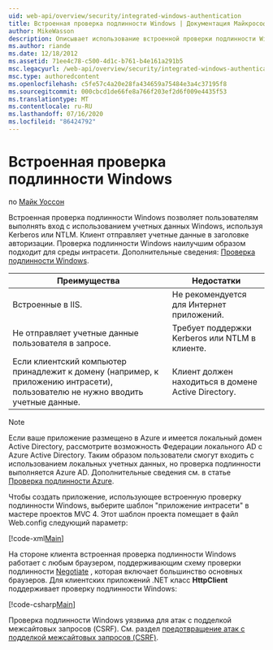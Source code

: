 ```yaml
---
uid: web-api/overview/security/integrated-windows-authentication
title: Встроенная проверка подлинности Windows | Документация Майкрософт
author: MikeWasson
description: Описывает использование встроенной проверки подлинности Windows в веб-API ASP.NET.
ms.author: riande
ms.date: 12/18/2012
ms.assetid: 71ee4c78-c500-4d1c-b761-b4e161a291b5
msc.legacyurl: /web-api/overview/security/integrated-windows-authentication
msc.type: authoredcontent
ms.openlocfilehash: c5fe57c4a20e28fa434659a75484e3a4c37195f8
ms.sourcegitcommit: 000cbcd1de66fe8a766f203ef2d6f009e4435f53
ms.translationtype: MT
ms.contentlocale: ru-RU
ms.lasthandoff: 07/16/2020
ms.locfileid: "86424792"
---
```

# <a name="integrated-windows-authentication"></a>Встроенная проверка подлинности Windows

по [Майк Уоссон](https://github.com/MikeWasson)

Встроенная проверка подлинности Windows позволяет пользователям выполнять вход с использованием учетных данных Windows, используя Kerberos или NTLM. Клиент отправляет учетные данные в заголовке авторизации. Проверка подлинности Windows наилучшим образом подходит для среды интрасети. Дополнительные сведения: [Проверка подлинности Windows](https://www.iis.net/configreference/system.webserver/security/authentication/windowsauthentication).

| Преимущества | Недостатки |
| --- | --- |
| Встроенные в IIS. | Не рекомендуется для Интернет приложений. | 
| Не отправляет учетные данные пользователя в запросе. | Требует поддержки Kerberos или NTLM в клиенте. |
| Если клиентский компьютер принадлежит к домену (например, к приложению интрасети), пользователю не нужно вводить учетные данные. | Клиент должен находиться в домене Active Directory. |

> [!NOTE]
> Если ваше приложение размещено в Azure и имеется локальный домен Active Directory, рассмотрите возможность Федерации локального AD с Azure Active Directory. Таким образом пользователи смогут входить с использованием локальных учетных данных, но проверка подлинности выполняется Azure AD. Дополнительные сведения см. в статье [Проверка подлинности Azure](../../../visual-studio/overview/2012/windows-azure-authentication.md).

Чтобы создать приложение, использующее встроенную проверку подлинности Windows, выберите шаблон "приложение интрасети" в мастере проектов MVC 4. Этот шаблон проекта помещает в файл Web.config следующий параметр:

[!code-xml[Main](integrated-windows-authentication/samples/sample1.xml)]

На стороне клиента встроенная проверка подлинности Windows работает с любым браузером, поддерживающим схему проверки подлинности [Negotiate](http://www.ietf.org/rfc/rfc4559.txt) , которая включает большинство основных браузеров. Для клиентских приложений .NET класс **HttpClient** поддерживает проверку подлинности Windows:

[!code-csharp[Main](integrated-windows-authentication/samples/sample2.cs)]

Проверка подлинности Windows уязвима для атак с подделкой межсайтовых запросов (CSRF). См. раздел [предотвращение атак с подделкой межсайтовых запросов (CSRF)](preventing-cross-site-request-forgery-csrf-attacks.md).
